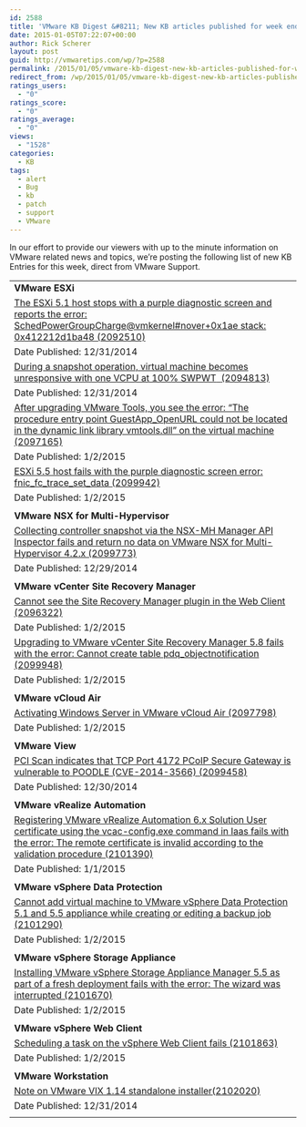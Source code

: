 ```yaml
---
id: 2588
title: 'VMware KB Digest &#8211; New KB articles published for week ending 1/3/15'
date: 2015-01-05T07:22:07+00:00
author: Rick Scherer
layout: post
guid: http://vmwaretips.com/wp/?p=2588
permalink: /2015/01/05/vmware-kb-digest-new-kb-articles-published-for-week-ending-1315/
redirect_from: /wp/2015/01/05/vmware-kb-digest-new-kb-articles-published-for-week-ending-1315/
ratings_users:
  - "0"
ratings_score:
  - "0"
ratings_average:
  - "0"
views:
  - "1528"
categories:
  - KB
tags:
  - alert
  - Bug
  - kb
  - patch
  - support
  - VMware
---
```

In our effort to provide our viewers with up to the minute information on VMware related news and topics, we&#8217;re posting the following list of new KB Entries for this week, direct from VMware Support.



<table>
  <tr>
    <td>
      <strong>VMware ESXi</strong>
    </td>
  </tr>
  
  <tr>
    <td>
      <a href="http://vmw.re/1Ig4xBJ">The ESXi 5.1 host stops with a purple diagnostic screen and reports the error: SchedPowerGroupCharge@vmkernel#nover+0x1ae stack: 0x412212d1ba48 (2092510)</a>
    </td>
  </tr>
  
  <tr>
    <td>
      Date Published: 12/31/2014
    </td>
  </tr>
  
  <tr>
    <td>
      <a href="http://vmw.re/17d3Pd7">During a snapshot operation, virtual machine becomes unresponsive with one VCPU at 100% SWPWT<span style="mso-spacerun: yes;">  </span>(2094813)</a>
    </td>
  </tr>
  
  <tr>
    <td>
      Date Published: 12/31/2014
    </td>
  </tr>
  
  <tr>
    <td>
      <a href="http://vmw.re/1Ig4vtv">After upgrading VMware Tools, you see the error: “The procedure entry point GuestApp_OpenURL could not be located in the dynamic link library vmtools.dll” on the virtual machine (2097165)</a>
    </td>
  </tr>
  
  <tr>
    <td>
      Date Published: 1/2/2015
    </td>
  </tr>
  
  <tr>
    <td>
      <a href="http://vmw.re/17d3Pd8">ESXi 5.5 host fails with the purple diagnostic screen error: fnic_fc_trace_set_data (2099942)</a>
    </td>
  </tr>
  
  <tr>
    <td>
      Date Published: 1/2/2015
    </td>
  </tr>
  
  <tr>
    <td>
    </td>
  </tr>
  
  <tr>
    <td>
      <strong>VMware NSX for Multi-Hypervisor</strong>
    </td>
  </tr>
  
  <tr>
    <td>
      <a href="http://vmw.re/1Ig4xBM">Collecting controller snapshot via the NSX-MH Manager API Inspector fails and return no data on VMware NSX for Multi-Hypervisor 4.2.x (2099773)</a>
    </td>
  </tr>
  
  <tr>
    <td>
      Date Published: 12/29/2014
    </td>
  </tr>
  
  <tr>
    <td>
    </td>
  </tr>
  
  <tr>
    <td>
      <strong>VMware vCenter Site Recovery Manager</strong>
    </td>
  </tr>
  
  <tr>
    <td>
      <a href="http://vmw.re/17d3NSx">Cannot see the Site Recovery Manager plugin in the Web Client (2096322)</a>
    </td>
  </tr>
  
  <tr>
    <td>
      Date Published: 1/2/2015
    </td>
  </tr>
  
  <tr>
    <td>
      <a href="http://vmw.re/1Ig4vtw">Upgrading to VMware vCenter Site Recovery Manager 5.8 fails with the error: Cannot create table pdq_objectnotification (2099948)</a>
    </td>
  </tr>
  
  <tr>
    <td>
      Date Published: 1/2/2015
    </td>
  </tr>
  
  <tr>
    <td>
    </td>
  </tr>
  
  <tr>
    <td>
      <strong>VMware vCloud Air</strong>
    </td>
  </tr>
  
  <tr>
    <td>
      <a href="http://vmw.re/17d3Pdb">Activating Windows Server in VMware vCloud Air (2097798)</a>
    </td>
  </tr>
  
  <tr>
    <td>
      Date Published: 1/2/2015
    </td>
  </tr>
  
  <tr>
    <td>
    </td>
  </tr>
  
  <tr>
    <td>
      <strong>VMware View</strong>
    </td>
  </tr>
  
  <tr>
    <td>
      <a href="http://vmw.re/1Ig4vtx">PCI Scan indicates that TCP Port 4172 PCoIP Secure Gateway is vulnerable to POODLE (CVE-2014-3566) (2099458)</a>
    </td>
  </tr>
  
  <tr>
    <td>
      Date Published: 12/30/2014
    </td>
  </tr>
  
  <tr>
    <td>
    </td>
  </tr>
  
  <tr>
    <td>
      <strong>VMware vRealize Automation</strong>
    </td>
  </tr>
  
  <tr>
    <td>
      <a href="http://vmw.re/17d3Pdc">Registering VMware vRealize Automation 6.x Solution User certificate using the vcac-config.exe command in Iaas fails with the error: The remote certificate is invalid according to the validation procedure (2101390)</a>
    </td>
  </tr>
  
  <tr>
    <td>
      Date Published: 1/1/2015
    </td>
  </tr>
  
  <tr>
    <td>
    </td>
  </tr>
  
  <tr>
    <td>
      <strong>VMware vSphere Data Protection</strong>
    </td>
  </tr>
  
  <tr>
    <td>
      <a href="http://vmw.re/1Ig4vty">Cannot add virtual machine to VMware vSphere Data Protection 5.1 and 5.5 appliance while creating or editing a backup job (2101290)</a>
    </td>
  </tr>
  
  <tr>
    <td>
      Date Published: 1/2/2015
    </td>
  </tr>
  
  <tr>
    <td>
    </td>
  </tr>
  
  <tr>
    <td>
      <strong>VMware vSphere Storage Appliance</strong>
    </td>
  </tr>
  
  <tr>
    <td>
      <a href="http://vmw.re/17d3NSz">Installing VMware vSphere Storage Appliance Manager 5.5 as part of a fresh deployment fails with the error: The wizard was interrupted (2101670)</a>
    </td>
  </tr>
  
  <tr>
    <td>
      Date Published: 1/2/2015
    </td>
  </tr>
  
  <tr>
    <td>
    </td>
  </tr>
  
  <tr>
    <td>
      <strong>VMware vSphere Web Client</strong>
    </td>
  </tr>
  
  <tr>
    <td>
      <a href="http://vmw.re/1Ig4vtz">Scheduling a task on the vSphere Web Client fails (2101863)</a>
    </td>
  </tr>
  
  <tr>
    <td>
      Date Published: 1/2/2015
    </td>
  </tr>
  
  <tr>
    <td>
    </td>
  </tr>
  
  <tr>
    <td>
      <strong>VMware Workstation</strong>
    </td>
  </tr>
  
  <tr>
    <td>
      <a href="http://vmw.re/17d3NSA">Note on VMware VIX 1.14 standalone installer(2102020)</a>
    </td>
  </tr>
  
  <tr>
    <td>
      Date Published: 12/31/2014
    </td>
  </tr>
  
  <tr>
    <td>
    </td>
  </tr>
</table>

<div class="feedflare">
</div>